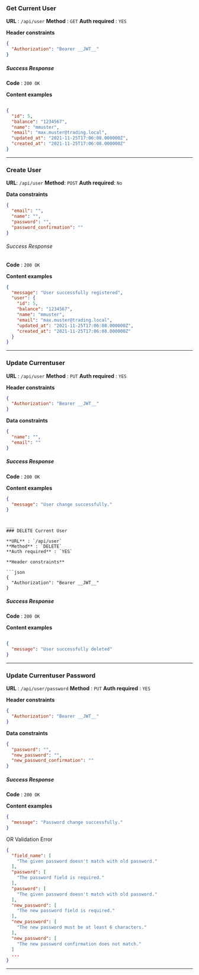 ### Get Current User

**URL** : `/api/user`
**Method** : `GET`
**Auth required** : `YES`

**Header constraints**

```json
{
  "Authorization": "Bearer __JWT__"
}
```

##### Success Response

**Code** : `200 OK`

**Content examples**

```json

{
  "id": 5,
  "balance": "1234567",
  "name": "mmuster",
  "email": "max.muster@trading.local",
  "updated_at": "2021-11-25T17:06:08.000000Z",
  "created_at": "2021-11-25T17:06:08.000000Z"
}
```

___

### Create User

**URL**: `/api/user`
**Method**: `POST`
**Auth required**: `No`

**Data constraints**

```json
{
  "email": "",
  "name": "",
  "password": "",
  "password_confirmation": ""
}
```

###### Success Response

**Code** : `200 OK`

**Content examples**

```json
{
  "message": "User successfully registered",
  "user": {
    "id": 5,
    "balance": "1234567",
    "name": "mmuster",
    "email": "max.muster@trading.local",
    "updated_at": "2021-11-25T17:06:08.000000Z",
    "created_at": "2021-11-25T17:06:08.000000Z"
  }
}
```

___

### Update Currentuser

**URL** : `/api/user`
**Method** : `PUT`
**Auth required** : `YES`

**Header constraints**

```json
{
  "Authorization": "Bearer __JWT__"
}
```

**Data constraints**

```json
{
  "name": "",
  "email": ""
}
```

##### Success Response

**Code** : `200 OK`

**Content examples**

```json
{
  "message": "User change successfully."
}

```

```

___
### DELETE Current User

**URL** : `/api/user`
**Method** : `DELETE`
**Auth required** : `YES`

**Header constraints**

```json
{
  "Authorization": "Bearer __JWT__"
}
```

##### Success Response

**Code** : `200 OK`

**Content examples**

```json

{
  "message": "User successfully deleted"
}
```

___

### Update Currentuser Password

**URL** : `/api/user/password`
**Method** : `PUT`
**Auth required** : `YES`

**Header constraints**

```json
{
  "Authorization": "Bearer __JWT__"
}
```

**Data constraints**

```json
{
  "password": "",
  "new_password": "",
  "new_password_confirmation": ""
}
```

##### Success Response

**Code** : `200 OK`

**Content examples**

```json
{
  "message": "Password change successfully."
}

```

OR Validation Error

```json
{
  "field_name": [
    "The given password doesn't match with old password."
  ],
  "password": [
    "The password field is required."
  ],
  "password": [
    "The given password doesn't match with old password."
  ],
  "new_password": [
    "The new password field is required."
  ],
  "new_password": [
    "The new password must be at least 6 characters."
  ],
  "new_password": [
    "The new password confirmation does not match."
  ]
  ...
}
```

___
